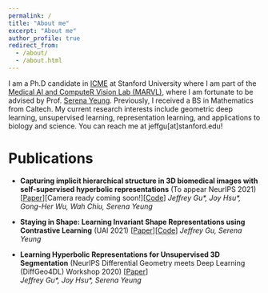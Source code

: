 ```yaml
---
permalink: /
title: "About me"
excerpt: "About me"
author_profile: true
redirect_from: 
  - /about/
  - /about.html
---
```


I am a Ph.D candidate in [ICME](https://icme.stanford.edu/) at Stanford University where I am part of the [Medical AI and ComputeR Vision Lab (MARVL)](https://marvl.stanford.edu/index.html), where I am fortunate to be advised by Prof. [Serena Yeung](https://ai.stanford.edu/~syyeung/). Previously, I received a BS in Mathematics from Caltech. My current research interests include geometric deep learning, unsupervised learning, representation learning, and applications to biology and science. You can reach me at jeffgu[at]stanford.edu!

Publications
=====
- **Capturing implicit hierarchical structure in 3D biomedical images with self-supervised hyperbolic representations** (To appear NeurIPS 2021) [[Paper](https://arxiv.org/abs/2012.01644)][Camera ready coming soon!][[Code](https://github.com/its-gucci/capturing-implicit-hierarchical-structure)]
  _Jeffrey Gu*, Joy Hsu*, Gong-Her Wu, Wah Chiu, Serena Yeung_

- **Staying in Shape: Learning Invariant Shape Representations using Contrastive Learning** (UAI 2021) [[Paper](https://arxiv.org/abs/2107.03552)][[Code](https://github.com/its-gucci/staying-in-shape)]
  _Jeffrey Gu, Serena Yeung_

- **Learning Hyperbolic Representations for Unsupervised 3D Segmentation** (NeurIPS Differential Geometry meets Deep Learning (DiffGeo4DL) Workshop 2020) [[Paper](https://drive.google.com/file/d/1tFQWg72zKmLCV0EOnIH9cqqp1F3OVa72/view)]   
  _Jeffrey Gu*, Joy Hsu*, Serena Yeung_
